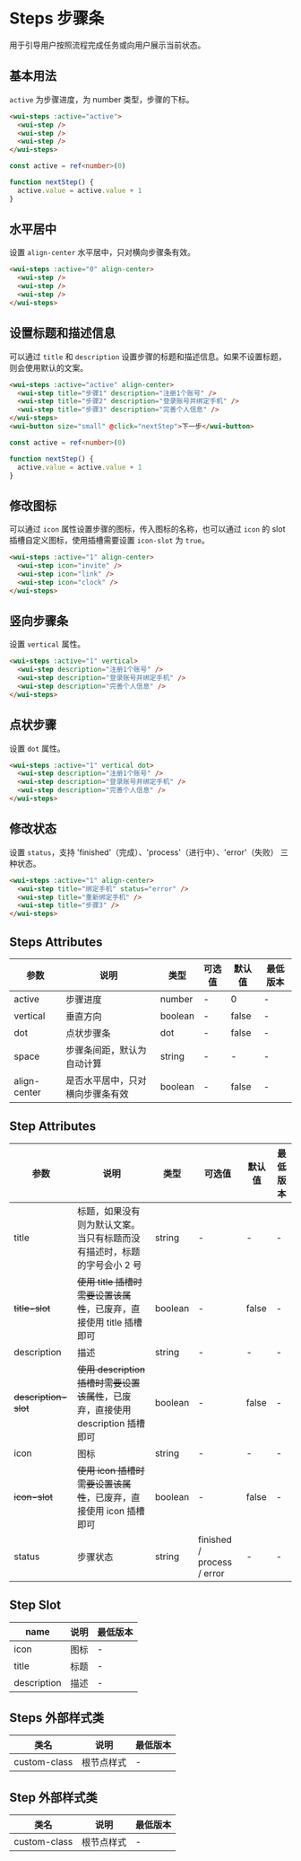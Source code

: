 <frame/>

# Steps 步骤条

用于引导用户按照流程完成任务或向用户展示当前状态。

## 基本用法

`active` 为步骤进度，为 number 类型，步骤的下标。

```html
<wui-steps :active="active">
  <wui-step />
  <wui-step />
  <wui-step />
</wui-steps>
```

```ts
const active = ref<number>(0)

function nextStep() {
  active.value = active.value + 1
}
```

## 水平居中

设置 `align-center` 水平居中，只对横向步骤条有效。

```html
<wui-steps :active="0" align-center>
  <wui-step />
  <wui-step />
  <wui-step />
</wui-steps>
```

## 设置标题和描述信息

可以通过 `title` 和 `description` 设置步骤的标题和描述信息。如果不设置标题，则会使用默认的文案。

```html
<wui-steps :active="active" align-center>
  <wui-step title="步骤1" description="注册1个账号" />
  <wui-step title="步骤2" description="登录账号并绑定手机" />
  <wui-step title="步骤3" description="完善个人信息" />
</wui-steps>
<wui-button size="small" @click="nextStep">下一步</wui-button>
```

```ts
const active = ref<number>(0)

function nextStep() {
  active.value = active.value + 1
}
```

## 修改图标

可以通过 `icon` 属性设置步骤的图标，传入图标的名称，也可以通过 `icon` 的 slot 插槽自定义图标，使用插槽需要设置 `icon-slot` 为 `true`。

```html
<wui-steps :active="1" align-center>
  <wui-step icon="invite" />
  <wui-step icon="link" />
  <wui-step icon="clock" />
</wui-steps>
```

## 竖向步骤条

设置 `vertical` 属性。

```html
<wui-steps :active="1" vertical>
  <wui-step description="注册1个账号" />
  <wui-step description="登录账号并绑定手机" />
  <wui-step description="完善个人信息" />
</wui-steps>
```

## 点状步骤

设置 `dot` 属性。

```html
<wui-steps :active="1" vertical dot>
  <wui-step description="注册1个账号" />
  <wui-step description="登录账号并绑定手机" />
  <wui-step description="完善个人信息" />
</wui-steps>
```

## 修改状态

设置 `status`，支持 'finished'（完成）、'process'（进行中）、'error'（失败） 三种状态。

```html
<wui-steps :active="1" align-center>
  <wui-step title="绑定手机" status="error" />
  <wui-step title="重新绑定手机" />
  <wui-step title="步骤3" />
</wui-steps>
```

## Steps Attributes

| 参数         | 说明                             | 类型    | 可选值 | 默认值 | 最低版本 |
| ------------ | -------------------------------- | ------- | ------ | ------ | -------- |
| active       | 步骤进度                         | number  | -      | 0      | -        |
| vertical     | 垂直方向                         | boolean | -      | false  | -        |
| dot          | 点状步骤条                       | dot     | -      | false  | -        |
| space        | 步骤条间距，默认为自动计算       | string  | -      | -      | -        |
| align-center | 是否水平居中，只对横向步骤条有效 | boolean | -      | false  | -        |

## Step Attributes

| 参数                    | 说明                                                                                | 类型    | 可选值                     | 默认值 | 最低版本 |
| ----------------------- | ----------------------------------------------------------------------------------- | ------- | -------------------------- | ------ | -------- |
| title                   | 标题，如果没有则为默认文案。当只有标题而没有描述时，标题的字号会小 2 号             | string  | -                          | -      | -        |
| <s>title-slot</s>       | <s> 使用 title 插槽时需要设置该属性</s>，已废弃，直接使用 title 插槽即可            | boolean | -                          | false  | -        |
| description             | 描述                                                                                | string  | -                          | -      | -        |
| <s>description-slot</s> | <s>使用 description 插槽时需要设置该属性</s>，已废弃，直接使用 description 插槽即可 | boolean | -                          | false  | -        |
| icon                    | 图标                                                                                | string  | -                          | -      | -        |
| <s>icon-slot</s>        | <s>使用 icon 插槽时需要设置该属性</s>，已废弃，直接使用 icon 插槽即可               | boolean | -                          | false  | -        |
| status                  | 步骤状态                                                                            | string  | finished / process / error | -      | -        |

## Step Slot

| name        | 说明 | 最低版本 |
| ----------- | ---- | -------- |
| icon        | 图标 | -        |
| title       | 标题 | -        |
| description | 描述 | -        |

## Steps 外部样式类

| 类名         | 说明       | 最低版本 |
| ------------ | ---------- | -------- |
| custom-class | 根节点样式 | -        |

## Step 外部样式类

| 类名         | 说明       | 最低版本 |
| ------------ | ---------- | -------- |
| custom-class | 根节点样式 | -        |
